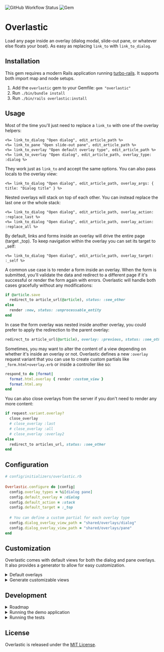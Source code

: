 ![GitHub Workflow Status](https://img.shields.io/github/workflow/status/martinzamuner/overlastic/CI)
![Gem](https://img.shields.io/gem/v/overlastic)

# Overlastic

Load any page inside an overlay (dialog modal, slide-out pane, or whatever else floats your boat). As easy as replacing `link_to` with `link_to_dialog`.


## Installation

This gem requires a modern Rails application running [turbo-rails](https://github.com/hotwired/turbo-rails). It supports both import map and node setups.

1. Add the `overlastic` gem to your Gemfile: `gem "overlastic"`
2. Run `./bin/bundle install`
3. Run `./bin/rails overlastic:install`


## Usage

Most of the time you'll just need to replace a `link_to` with one of the overlay helpers:

```erb
<%= link_to_dialog "Open dialog", edit_article_path %>
<%= link_to_pane "Open slide-out pane", edit_article_path %>
<%= link_to_overlay "Open default overlay type", edit_article_path %>
<%= link_to_overlay "Open dialog", edit_article_path, overlay_type: :dialog %>
```

They work just as `link_to` and accept the same options. You can also pass locals to the overlay view:

```erb
<%= link_to_dialog "Open dialog", edit_article_path, overlay_args: { title: "Dialog title" } %>
```

Nested overlays will stack on top of each other. You can instead replace the last one or the whole stack:

```erb
<%= link_to_dialog "Open dialog", edit_article_path, overlay_action: :replace_last %>
<%= link_to_dialog "Open dialog", edit_article_path, overlay_action: :replace_all %>
```

By default, links and forms inside an overlay will drive the entire page (target _top). To keep navigation within the overlay you can set its target to _self:

```erb
<%= link_to_dialog "Open dialog", edit_article_path, overlay_target: :_self %>
```

A common use case is to render a form inside an overlay. When the form is submitted, you'll validate the data and redirect to a different page if it's successful or render the form again with errors. Overlastic will handle both cases gracefully without any modifications:

```rb
if @article.save
  redirect_to article_url(@article), status: :see_other
else
  render :new, status: :unprocessable_entity
end
```

In case the form overlay was nested inside another overlay, you could prefer to apply the redirection to the parent overlay:

```rb
redirect_to article_url(@article), overlay: :previous, status: :see_other
```

Sometimes, you may want to alter the content of a view depending on whether it's inside an overlay or not. Overlastic defines a new `:overlay` request variant that you can use to create custom partials like `_form.html+overlay.erb` or inside a controller like so:

```rb
respond_to do |format|
  format.html.overlay { render :custom_view }
  format.html.any
end
```

You can also close overlays from the server if you don't need to render any more content:

```rb
if request.variant.overlay?
  close_overlay
  # close_overlay :last
  # close_overlay :all
  # close_overlay :overlay2
else
  redirect_to articles_url, status: :see_other
end
```


## Configuration

```rb
# config/initializers/overlastic.rb

Overlastic.configure do |config|
  config.overlay_types = %i[dialog pane]
  config.default_overlay = :dialog
  config.default_action = :stack
  config.default_target = :_top

  # You can define a custom partial for each overlay type
  config.dialog_overlay_view_path = "shared/overlays/dialog"
  config.dialog_overlay_view_path = "shared/overlays/pane"
end
```


## Customization

Overlastic comes with default views for both the dialog and pane overlays. It also provides a generator to allow for easy customization.

<details>
  <summary>Default overlays</summary><br>

  <img src="assets/dialog.png?sanitize=true" width="600" alt="Dialog">

  <br>

  <img src="assets/pane.png?sanitize=true" width="600" alt="Dialog">
</details>

<details>
  <summary>Generate customizable views</summary><br>

  ```sh
    # Available options: inline, tailwind
    ./bin/rails generate overlastic:views --css tailwind
  ```
</details>


## Development

<details>
  <summary>Roadmap</summary><br>

  - Toasts?
</details>

<details>
  <summary>Running the demo application</summary><br>

  - First you need to install dependencies with `bundle && yarn && yarn build`
  - Then you need to setup the DB with `./bin/rails db:migrate`
  - Lastly you can run the demo app with `./bin/rails server --port 3000`
</details>

<details>
  <summary>Running the tests</summary><br>

  - You can run the whole suite with `./bin/test`
</details>


## License

Overlastic is released under the [MIT License](https://opensource.org/licenses/MIT).
